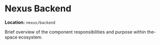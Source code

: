 # Nexus Backend

**Location:** `nexus/backend`

Brief overview of the component responsibilities and purpose within the-space ecosystem.
